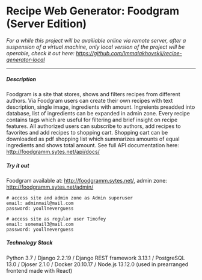 # Recipe Web Generator: Foodgram (Server Edition) #
*For a while this project will be availiable online via remote server, after a suspension of a virtual machine, only local version of the project will be operable, check it out here: https://github.com/Immalakhovskii/recipe-generator-local*

---
##### Description #####
Foodgram is a site that stores, shows and filters recipes from different authors. Via Foodgram users can create their own recipes with text description, single image, ingredients with amount. Ingreients preadded into database, list of ingredients can be expanded in admin zone. Every recipe contains tags which are useful for filtering and brief insight on recipe features. All authorized users can subscribe to authors, add recipes to favorites and add recipes to shopping cart. Shopping cart can be downloaded as pdf shopping list which summarizes amounts of equal ingredients and shows total amount. See full API documentation here: http://foodgramm.sytes.net/api/docs/
##### Try it out #####
Foodgram available at: http://foodgramm.sytes.net/, admin zone: http://foodgramm.sytes.net/admin/   
```
# access site and admin zone as Admin superuser
email: adminmail@mail.com
password: youllneverguess

# access site as regular user Timofey
email: somemail3@mail.com
password: youllneverguess
```

##### Technology Stack #####
Python 3.7 / Django 2.2.19 / Django REST framework 3.13.1 / PostgreSQL 13.0 / Djoser 2.1.0 / Docker 20.10.17 / Node.js 13.12.0 (used in prearranged frontend made with React)